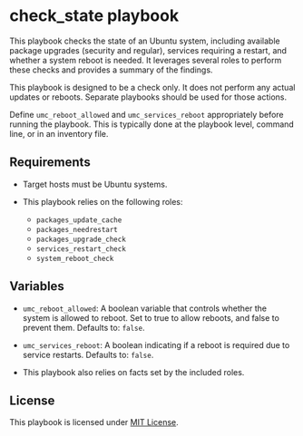 # check_state playbook

This playbook checks the state of an Ubuntu system, including available package upgrades (security and regular), services requiring a restart, and whether a system reboot is needed. It leverages several roles to perform these checks and provides a summary of the findings.

This playbook is designed to be a check only. It does not perform any actual updates or reboots. Separate playbooks should be used for those actions.

Define `umc_reboot_allowed` and `umc_services_reboot` appropriately before running the playbook. This is typically done at the playbook level, command line, or in an inventory file.

## Requirements

- Target hosts must be Ubuntu systems.

- This playbook relies on the following roles:
  - `packages_update_cache`
  - `packages_needrestart`
  - `packages_upgrade_check`
  - `services_restart_check`
  - `system_reboot_check`

## Variables

- `umc_reboot_allowed`: A boolean variable that controls whether the system is allowed to reboot. Set to true to allow reboots, and false to prevent them. Defaults to: `false`.

- `umc_services_reboot`: A boolean indicating if a reboot is required due to service restarts. Defaults to: `false`.

- This playbook also relies on facts set by the included roles.

## License

This playbook is licensed under [MIT License](https://opensource.org/licenses/MIT).
